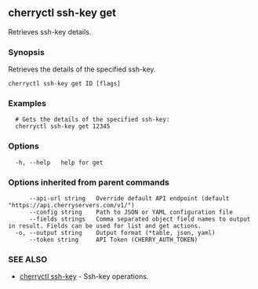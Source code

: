 ## cherryctl ssh-key get

Retrieves ssh-key details.

### Synopsis

Retrieves the details of the specified ssh-key.

```
cherryctl ssh-key get ID [flags]
```

### Examples

```
  # Gets the details of the specified ssh-key:
  cherryctl ssh-key get 12345
```

### Options

```
  -h, --help   help for get
```

### Options inherited from parent commands

```
      --api-url string   Override default API endpoint (default "https://api.cherryservers.com/v1/")
      --config string    Path to JSON or YAML configuration file
      --fields strings   Comma separated object field names to output in result. Fields can be used for list and get actions.
  -o, --output string    Output format (*table, json, yaml)
      --token string     API Token (CHERRY_AUTH_TOKEN)
```

### SEE ALSO

* [cherryctl ssh-key](cherryctl_ssh-key.md)	 - Ssh-key operations.

